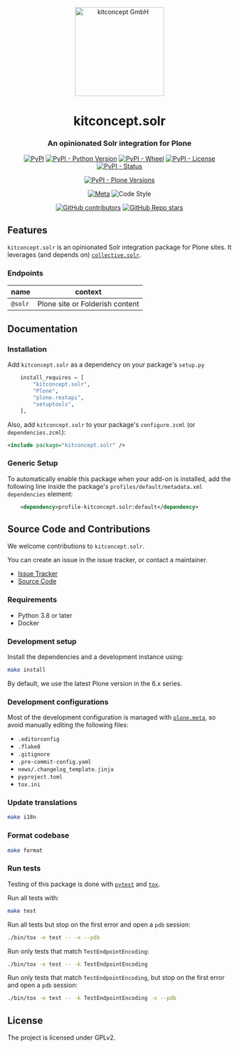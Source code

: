 <p align="center">
    <img alt="kitconcept GmbH" width="200px" src="https://kitconcept.com/logo.svg">
</p>

<h1 align="center">kitconcept.solr</h1>
<h3 align="center">An opinionated Solr integration for Plone</h3>

<div align="center">

[![PyPI](https://img.shields.io/pypi/v/kitconcept.solr)](https://pypi.org/project/kitconcept.solr/)
[![PyPI - Python Version](https://img.shields.io/pypi/pyversions/kitconcept.solr)](https://pypi.org/project/kitconcept.solr/)
[![PyPI - Wheel](https://img.shields.io/pypi/wheel/kitconcept.solr)](https://pypi.org/project/kitconcept.solr/)
[![PyPI - License](https://img.shields.io/pypi/l/kitconcept.solr)](https://pypi.org/project/kitconcept.solr/)
[![PyPI - Status](https://img.shields.io/pypi/status/kitconcept.solr)](https://pypi.org/project/kitconcept.solr/)


[![PyPI - Plone Versions](https://img.shields.io/pypi/frameworkversions/plone/kitconcept.solr)](https://pypi.org/project/kitconcept.solr/)

[![Meta](https://github.com/kitconcept/kitconcept.solr/actions/workflows/meta.yml/badge.svg)](https://github.com/kitconcept/kitconcept.solr/actions/workflows/meta.yml)
![Code Style](https://img.shields.io/badge/Code%20Style-Black-000000)

[![GitHub contributors](https://img.shields.io/github/contributors/kitconcept/kitconcept.solr)](https://github.com/kitconcept/kitconcept.solr)
[![GitHub Repo stars](https://img.shields.io/github/stars/kitconcept/kitconcept.solr?style=social)](https://github.com/kitconcept/kitconcept.solr)

</div>

## Features

`kitconcept.solr` is an opinionated Solr integration package for Plone sites. It leverages (and depends on) [`collective.solr`](https://github.com/collective/collective.solr).

### Endpoints

| name | context |
| -- | -- |
| `@solr` | Plone site or Folderish content |

## Documentation

### Installation

Add `kitconcept.solr` as a dependency on your package's `setup.py`

```python
    install_requires = [
        "kitconcept.solr",
        "Plone",
        "plone.restapi",
        "setuptools",
    ],
```

Also, add `kitconcept.solr` to your package's `configure.zcml` (or `dependencies.zcml`):

```xml
<include package="kitconcept.solr" />
```

### Generic Setup

To automatically enable this package when your add-on is installed, add the following line inside the package's `profiles/default/metadata.xml` `dependencies` element:

```xml
    <dependency>profile-kitconcept.solr:default</dependency>
```

## Source Code and Contributions

We welcome contributions to `kitconcept.solr`.

You can create an issue in the issue tracker, or contact a maintainer.

- [Issue Tracker](https://github.com/kitconcept/kitconcept.solr/issues)
- [Source Code](https://github.com/kitconcept/kitconcept.solr/)

### Requirements

* Python 3.8 or later
* Docker

### Development setup

Install the dependencies and a development instance using:

```bash
make install
```

By default, we use the latest Plone version in the 6.x series.

### Development configurations

Most of the development configuration is managed with [`plone.meta`](https://github.com/plone/plone.meta), so avoid manually editing the following files:

* `.editorconfig`
* `.flake8`
* `.gitignore`
* `.pre-commit-config.yaml`
* `news/.changelog_template.jinja`
* `pyproject.toml`
* `tox.ini`

### Update translations

```bash
make i18n
```
### Format codebase

```bash
make format
```
### Run tests

Testing of this package is done with [`pytest`](https://docs.pytest.org/) and [`tox`](https://tox.wiki/).

Run all tests with:

```bash
make test
```

Run all tests but stop on the first error and open a `pdb` session:

```bash
./bin/tox -e test -- -x --pdb
```

Run only tests that match `TestEndpointEncoding`:

```bash
./bin/tox -e test -- -k TestEndpointEncoding
```

Run only tests that match `TestEndpointEncoding`, but stop on the first error and open a `pdb` session:

```bash
./bin/tox -e test -- -k TestEndpointEncoding -x --pdb
```


## License

The project is licensed under GPLv2.
